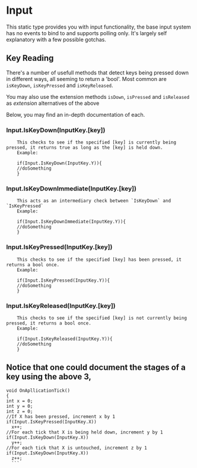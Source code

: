 # Input

This static type provides you with input functionality, the base input system has no events to bind to and supports polling only. It's largely self explanatory with a few possible gotchas.

## Key Reading

There's a number of usefull methods that detect keys being pressed down in different ways, all seeming to return a 'bool'. Most common are `isKeyDown`, `isKeyPressed` and `isKeyReleased`.

You may also use the extension methods `isDown`, `isPressed` and `isReleased` as *extension* alternatives of the above

Below, you may find an in-depth documentation of each.

 ### Input.IsKeyDown(InputKey.[key])
        This checks to see if the specified [key] is currently being pressed, it returns true as long as the [key] is held down. 
        Example:

        if(Input.IsKeyDown(InputKey.Y)){
        //doSomething
        } 
        
 ### Input.IsKeyDownImmediate(InputKey.[key])
        This acts as an intermediary check between `IsKeyDown` and `IsKeyPressed`      
        Example:

        if(Input.IsKeyDownImmediate(InputKey.Y)){
        //doSomething
        } 
        
 ### Input.IsKeyPressed(InputKey.[key])
        This checks to see if the specified [key] has been pressed, it returns a bool once.      
        Example:

        if(Input.IsKeyPressed(InputKey.Y)){
        //doSomething
        } 
        
  ### Input.IsKeyReleased(InputKey.[key])
        This checks to see if the specified [key] is not currently being pressed, it returns a bool once. 
        Example:

        if(Input.IsKeyReleased(InputKey.Y)){
        //doSomething
        }   
      
 ## Notice that one could document the stages of a key using the above 3, 
  ```CSharp
  void OnApllicationTick()
  {
  int x = 0;
  int y = 0;
  int z = 0;
  //If X has been pressed, increment x by 1
  if(Input.IsKeyPressed(InputKey.X))
    x++;
  //For each tick that X is being held down, increment y by 1
  if(Input.IsKeyDown(InputKey.X))
    y++;
  //For each tick that X is untouched, increment z by 1
  if(Input.IsKeyDown(InputKey.X))
    z++;
    ```
